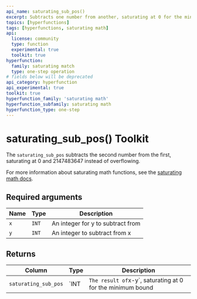 ```yaml
---
api_name: saturating_sub_pos()
excerpt: Subtracts one number from another, saturating at 0 for the minimum bound
topics: [hyperfunctions]
tags: [hyperfunctions, saturating math]
api:
  license: community
  type: function
  experimental: true
  toolkit: true
hyperfunction:
  family: saturating match
  type: one-step operation
# fields below will be deprecated
api_category: hyperfunction
api_experimental: true
toolkit: true
hyperfunction_family: 'saturating math'
hyperfunction_subfamily: saturating math
hyperfunction_type: one-step
---
```


# saturating_sub_pos()  <tag type="toolkit">Toolkit</tag><tag type="experimental-toolkit" content="Experimental" />

The `saturating_sub_pos` subtracts the second number from the first, saturating at 0 and 2147483647 instead of overflowing.

For more information about saturating math functions, see the
[saturating math docs][saturating-math-docs].

## Required arguments

|Name|Type|Description|
|-|-|-|
|`x`|`INT`| An integer for y to subtract from |
|`y`|`INT`| An integer to subtract from x |

## Returns

|Column|Type|Description|
|-|-|-|
|`saturating_sub_pos` |`INT|` The result of `x-y`, saturating at 0 for the minimum bound |

[saturating-math-docs]: /api/:currentVersion:/hyperfunctions/saturating_math/
